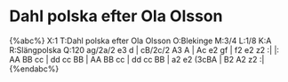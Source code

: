 # Dahl polska efter Ola Olsson

{%abc%}
X:1
T:Dahl polska efter Ola Olsson
O:Blekinge
M:3/4
L:1/8
K:A
R:Slängpolska
Q:120
ag/2a/2 e3 d | cB/2c/2 A3 A | Ac e2 gf | f2 e2 z2 :|
|: AA BB cc | dd cc BB | AA BB cc | dd cc BB | a2 e2 (3cBA | B2 A2 z2 :|
{%endabc%}
